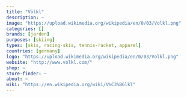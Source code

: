 ```yaml
---
title: "Völkl"
description: ~
image: "https://upload.wikimedia.org/wikipedia/en/0/03/Volkl.png"
categories: []
brands: [jarden]
purposes: [skiing]
types: [skis, racing-skis, tennis-racket, apparel]
countries: [germany]
logo: "https://upload.wikimedia.org/wikipedia/en/0/03/Volkl.png"
website: "http://www.volkl.com/"
shop: ~
store-finder: ~
about: ~
wiki: "https://en.wikipedia.org/wiki/V%C3%B6lkl"
---
```


